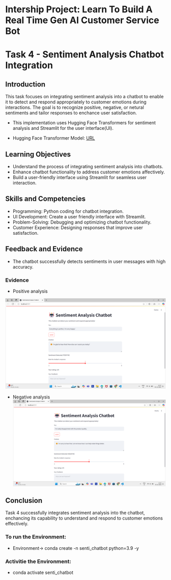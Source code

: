 # Intership Project: Learn To Build A Real Time Gen AI Customer Service Bot

# Task 4 - Sentiment Analysis Chatbot Integration

## Introduction
This task focuses on integrating sentiment analysis into a chatbot to enable it to detect and respond appropriately to customer emotions during interactions. The goal is to recognize positive, negative, or netural sentiments and tailor responses to enchance user satisfaction.

* This implementation uses Hugging Face Transformers for sentiment analysis and Streamlit for the user interface(UI).

* Hugging Face Transformer Model:
[URL](https://huggingface.co/distilbert/distilbert-base-uncased-finetuned-sst-2-english)


## Learning Objectives
* Understand the process of integrating sentiment analysis into chatbots.
* Enhance chatbot functionality to address customer emotions affectively.
* Build a user-friendly interface using Streamlit for seamless user interaction.

## Skills and Competencies
* Programming: Python coding for chatbot integration.
* UI Development: Create a user friendly interface with Streamlit.
* Problem-Solving: Debugging and optimizing chatbot functionality.
* Customer Experience: Designing responses that improve user satisfaction.

## Feedback and Evidence
* The chatbot successfully detects sentiments in user messages with high accuracy.

### Evidence
* Positive analysis

![App Screenshot](https://github.com/VigneshvickyData/Data_Branching/blob/main/positive.png?raw=true)

* Negative analysis
![App Screenshot](https://github.com/VigneshvickyData/Data_Branching/blob/main/negative.png?raw=true)


## Conclusion
Task 4 successfully integrates sentiment analysis into the chatbot, enchancing its capability to understand and respond to customer emotions effectively.

### To run the Environment: 
* Environment-> conda create -n senti_chatbot python=3.9 -y 
### Activitie the Environment:
* conda activate senti_chatbot